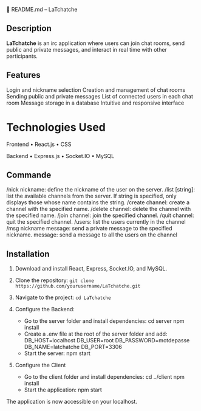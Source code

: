 📜 README.md – LaTchatche

## Description
**LaTchatche** is an irc application where users can join chat rooms, send public and private messages, and interact in real time with other participants.

## Features
Login and nickname selection
Creation and management of chat rooms
Sending public and private messages
List of connected users in each chat room
Message storage in a database
Intuitive and responsive interface

# Technologies Used

Frontend
	•	React.js
	•	CSS

Backend
	•	Express.js
	•	Socket.IO 
	•	MySQL 

 ## Commande
/nick nickname: define the nickname of the user on the server.
/list [string]: list the available channels from the server. If string is specified, only displays
those whose name contains the string.
/create channel: create a channel with the specified name.
/delete channel: delete the channel with the specified name.
/join channel: join the specified channel.
/quit channel: quit the specified channel.
/users: list the users currently in the channel
/msg nickname message: send a private message to the specified nickname.
message: send a message to all the users on the channel

## Installation

1. Download and install React, Express, Socket.IO, and MySQL.
2. Clone the repository: `git clone  https://github.com/yourusername/LaTchatche.git`
3. Navigate to the project: `cd LaTchatche`
4. Configure the Backend:
   - Go to the server folder and install dependencies:
     cd server
     npm install
   - Create a .env file at the root of the server folder and add:
     DB_HOST=localhost
     DB_USER=root
     DB_PASSWORD=motdepasse
     DB_NAME=latchatche
     DB_PORT=3306
   - Start the server:
     npm start

5. Configure the Client
    - Go to the client folder and install dependencies:
    cd ../client
    npm install
   - Start the application:
     npm start

The application is now accessible on your localhost.
